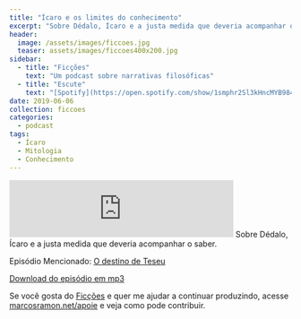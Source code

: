 ```yaml
---
title: "Ícaro e os limites do conhecimento"
excerpt: "Sobre Dédalo, Ícaro e a justa medida que deveria acompanhar o saber."
header:
  image: /assets/images/ficcoes.jpg
  teaser: assets/images/ficcoes400x200.jpg
sidebar:
  - title: "Ficções"
    text: "Um podcast sobre narrativas filosóficas"
  - title: "Escute"
    text: "[Spotify](https://open.spotify.com/show/1smphr2Sl3kHncMYB984rc?si=Ds7GV4oNQnGxsm-bxYvasA), [Google](https://podcasts.google.com/?feed=aHR0cHM6Ly9hbmNob3IuZm0vcy9hOWM4NWIwL3BvZGNhc3QvcnNz) ou [RSS](https://anchor.fm/s/a9c85b0/podcast/rss)"
date: 2019-06-06
collection: ficcoes
categories:
  - podcast
tags: 
  - Ícaro
  - Mitologia
  - Conhecimento
---
```


<iframe src="https://anchor.fm/podcastficcoes/embed/episodes/caro-e-os-limites-do-conhecimento-e4924a" height="102px" width="400px" frameborder="0" scrolling="no"></iframe>
Sobre Dédalo, Ícaro e a justa medida que deveria acompanhar o saber.

Episódio Mencionado: [O destino de Teseu](https://marcosramon.net/ficcoes/o-destino-de-teseu/)

[Download do episódio em mp3](https://s3-us-west-2.amazonaws.com/anchor-audio-bank/production/2019-5-6/16574978-44100-2-cd5ec8e2f813d.mp3)
 
Se você gosta do [Ficções](https://marcosramon.net/ficcoes/) e quer me ajudar a continuar produzindo, acesse [marcosramon.net/apoie](https://marcosramon.net/apoie/) e veja como pode contribuir.
